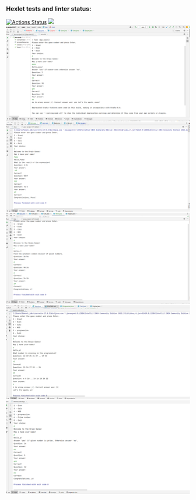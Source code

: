 ### Hexlet tests and linter status:

[![Actions Status](https://github.com/Lopuhon/java-project-lvl1/workflows/hexlet-check/badge.svg)](https://github.com/Lopuhon/java-project-lvl1/actions)
<a href="https://codeclimate.com/github/Lopuhon/java-project-lvl1/maintainability"><img src="https://api.codeclimate.com/v1/badges/20c50c36a5e325ec8a81/maintainability" /></a>
![img.png](Printscreen/img.png)
![img_1.png](Printscreen/img_1.png)
![img_2.png](Printscreen/img_2.png)
![img_3.png](Printscreen/img_3.png)
![img_4.png](Printscreen/img_4.png)